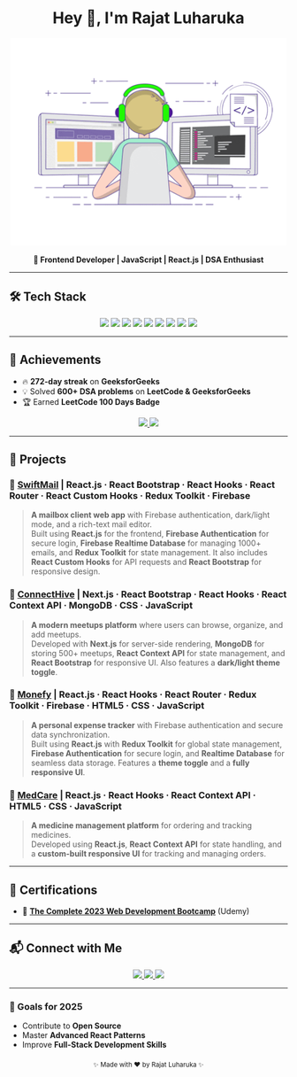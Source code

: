 <!-- START OF README -->

<h1 align="center">Hey 👋, I'm Rajat Luharuka</h1>

<p align="center">
  <img src="https://raw.githubusercontent.com/mikonoid/mikonoid/main/images/gifs/coder3.gif" width="500" />
</p>

<p align="center">
  <strong>🚀 Frontend Developer | JavaScript | React.js | DSA Enthusiast</strong>
</p>

---

## 🛠 Tech Stack

<p align="center">
  <img src="https://img.shields.io/badge/JavaScript-F7DF1E?style=for-the-badge&logo=javascript&logoColor=black" />
  <img src="https://img.shields.io/badge/React-61DAFB?style=for-the-badge&logo=react&logoColor=black" />
  <img src="https://img.shields.io/badge/Redux-764ABC?style=for-the-badge&logo=redux&logoColor=white" />
  <img src="https://img.shields.io/badge/Next.js-000000?style=for-the-badge&logo=next.js&logoColor=white" />
  <img src="https://img.shields.io/badge/Firebase-FFCA28?style=for-the-badge&logo=firebase&logoColor=black" />
  <img src="https://img.shields.io/badge/MongoDB-47A248?style=for-the-badge&logo=mongodb&logoColor=white" />
  <img src="https://img.shields.io/badge/C++-00599C?style=for-the-badge&logo=cplusplus&logoColor=white" />
  <img src="https://img.shields.io/badge/HTML5-E34F26?style=for-the-badge&logo=html5&logoColor=white" />
  <img src="https://img.shields.io/badge/CSS3-1572B6?style=for-the-badge&logo=css3&logoColor=white" />
</p>

---

## 🌟 Achievements

- 🔥 **272-day streak** on **GeeksforGeeks**
- 💡 Solved **600+ DSA problems** on **LeetCode & GeeksforGeeks**
- 🏆 Earned **LeetCode 100 Days Badge**

<p align="center">
  <a href="https://www.geeksforgeeks.org/user/rajatluharuka123/">
    <img src="https://img.shields.io/badge/GeeksforGeeks-0F9D58?style=for-the-badge&logo=geeksforgeeks&logoColor=white" />
  </a>
  <a href="https://leetcode.com/Rajat_30/">
    <img src="https://img.shields.io/badge/LeetCode-FFA116?style=for-the-badge&logo=leetcode&logoColor=black" />
  </a>
</p>

---

## 🚀 Projects

### 🔹 [SwiftMail](https://swift-mail-bice.vercel.app/login) | React.js · React Bootstrap · React Hooks · React Router · React Custom Hooks · Redux Toolkit · Firebase  
> **A mailbox client web app** with Firebase authentication, dark/light mode, and a rich-text mail editor.  
> Built using **React.js** for the frontend, **Firebase Authentication** for secure login, **Firebase Realtime Database** for managing 1000+ emails, and **Redux Toolkit** for state management. It also includes **React Custom Hooks** for API requests and **React Bootstrap** for responsive design.

### 🔹 [ConnectHive](https://connect-hive-silk.vercel.app/) | Next.js · React Bootstrap · React Hooks · React Context API · MongoDB · CSS · JavaScript  
> **A modern meetups platform** where users can browse, organize, and add meetups.  
> Developed with **Next.js** for server-side rendering, **MongoDB** for storing 500+ meetups, **React Context API** for state management, and **React Bootstrap** for responsive UI. Also features a **dark/light theme toggle**.

### 🔹 [Monefy](https://monefy-chi.vercel.app/login) | React.js · React Hooks · React Router · Redux Toolkit · Firebase · HTML5 · CSS · JavaScript  
> **A personal expense tracker** with Firebase authentication and secure data synchronization.  
> Built using **React.js** with **Redux Toolkit** for global state management, **Firebase Authentication** for secure login, and **Realtime Database** for seamless data storage. Features a **theme toggle** and a **fully responsive UI**.

### 🔹 [MedCare](https://med-care-ashen.vercel.app/) | React.js · React Hooks · React Context API · HTML5 · CSS · JavaScript  
> **A medicine management platform** for ordering and tracking medicines.  
> Developed using **React.js**, **React Context API** for state handling, and a **custom-built responsive UI** for tracking and managing orders.

---

## 📜 Certifications

- 🏅 **[The Complete 2023 Web Development Bootcamp](https://www.udemy.com/certificate/UC-4052b159-220e-460e-95ba-7abce0376984/)** (Udemy)

---

## 📬 Connect with Me

<p align="center">
  <a href="mailto:rajatluharuka123@gmail.com">
    <img src="https://img.shields.io/badge/Email-D14836?style=for-the-badge&logo=gmail&logoColor=white" />
  </a>
  <a href="https://www.linkedin.com/in/rajat-luharuka-2b04361a0/">
    <img src="https://img.shields.io/badge/LinkedIn-0A66C2?style=for-the-badge&logo=linkedin&logoColor=white" />
  </a>
  <a href="https://github.com/Rajatluharuka">
    <img src="https://img.shields.io/badge/GitHub-181717?style=for-the-badge&logo=github&logoColor=white" />
  </a>
</p>

---

### 🎯 Goals for 2025
- Contribute to **Open Source**
- Master **Advanced React Patterns**
- Improve **Full-Stack Development Skills**

<div align="center">
  <sub>✨ Made with ❤️ by Rajat Luharuka ✨</sub>
</div>

<!-- END OF README -->
